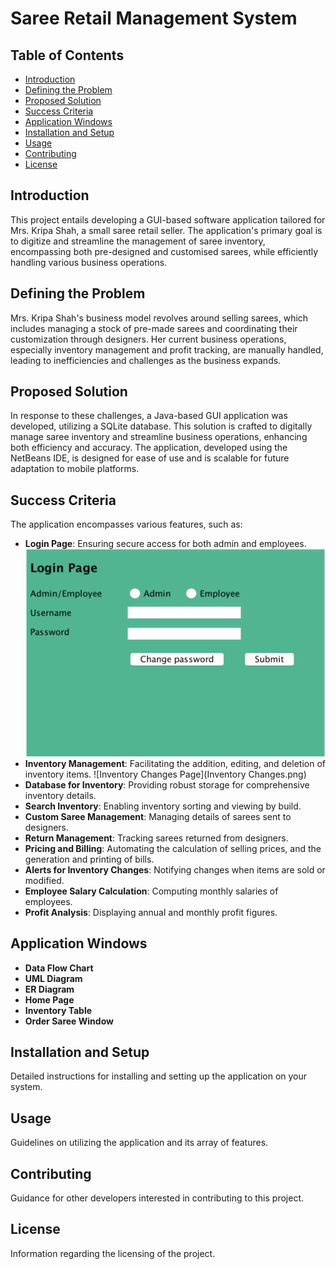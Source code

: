 # Saree Retail Management System

## Table of Contents
- [Introduction](#introduction)
- [Defining the Problem](#defining-the-problem)
- [Proposed Solution](#proposed-solution)
- [Success Criteria](#success-criteria)
- [Application Windows](#application-windows)
- [Installation and Setup](#installation-and-setup)
- [Usage](#usage)
- [Contributing](#contributing)
- [License](#license)

## Introduction
This project entails developing a GUI-based software application tailored for Mrs. Kripa Shah, a small saree retail seller. The application's primary goal is to digitize and streamline the management of saree inventory, encompassing both pre-designed and customised sarees, while efficiently handling various business operations.

## Defining the Problem
Mrs. Kripa Shah's business model revolves around selling sarees, which includes managing a stock of pre-made sarees and coordinating their customization through designers. Her current business operations, especially inventory management and profit tracking, are manually handled, leading to inefficiencies and challenges as the business expands.

## Proposed Solution
In response to these challenges, a Java-based GUI application was developed, utilizing a SQLite database. This solution is crafted to digitally manage saree inventory and streamline business operations, enhancing both efficiency and accuracy. The application, developed using the NetBeans IDE, is designed for ease of use and is scalable for future adaptation to mobile platforms.

## Success Criteria
The application encompasses various features, such as:
- **Login Page**: Ensuring secure access for both admin and employees.
  ![Login Page](Login.png)
- **Inventory Management**: Facilitating the addition, editing, and deletion of inventory items.
  ![Inventory Changes Page](Inventory Changes.png)
- **Database for Inventory**: Providing robust storage for comprehensive inventory details.
- **Search Inventory**: Enabling inventory sorting and viewing by build.
- **Custom Saree Management**: Managing details of sarees sent to designers.
- **Return Management**: Tracking sarees returned from designers.
- **Pricing and Billing**: Automating the calculation of selling prices, and the generation and printing of bills.
- **Alerts for Inventory Changes**: Notifying changes when items are sold or modified.
- **Employee Salary Calculation**: Computing monthly salaries of employees.
- **Profit Analysis**: Displaying annual and monthly profit figures.

## Application Windows
- **Data Flow Chart**
- **UML Diagram**
- **ER Diagram**
- **Home Page**
- **Inventory Table**
- **Order Saree Window**

## Installation and Setup
Detailed instructions for installing and setting up the application on your system.

## Usage
Guidelines on utilizing the application and its array of features.

## Contributing
Guidance for other developers interested in contributing to this project.

## License
Information regarding the licensing of the project.
